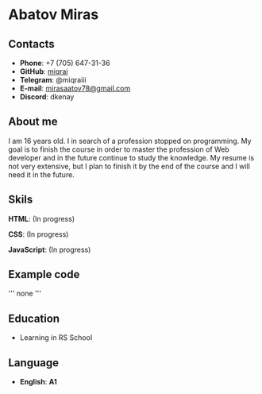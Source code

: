 # Abatov Miras

## Contacts

* **Phone**: +7 (705) 647-31-36
* **GitHub**: [miqrai](https://github.com/miqrai)
* **Telegram**: @miqraiii
* **E-mail**: mirasaatov78@gmail.com
* **Discord**: dkenay


## About me

I am 16 years old. I in search of a profession stopped on programming. My goal is to finish the course in order to master the profession of Web developer and in the future continue to study the knowledge. My resume is not very extensive, but I plan to finish it by the end of the course and I will need it in the future.


## Skils
**HTML**: (In progress)

**CSS**: (In progress)

**JavaScript**: (In progress)


## Example code
'''
 none
'''


## Education
* Learning in RS School


## Language
* **English**: **A1**
